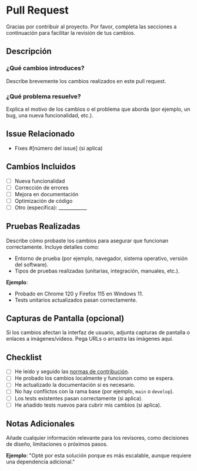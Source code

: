 # Pull Request

Gracias por contribuir al proyecto. Por favor, completa las secciones a continuación para facilitar la revisión de tus cambios.

## Descripción
### ¿Qué cambios introduces?
Describe brevemente los cambios realizados en este pull request.

### ¿Qué problema resuelve?
Explica el motivo de los cambios o el problema que aborda (por ejemplo, un bug, una nueva funcionalidad, etc.).

## Issue Relacionado
- Fixes #[número del issue] (si aplica)

## Cambios Incluidos
- [ ] Nueva funcionalidad
- [ ] Corrección de errores
- [ ] Mejora en documentación
- [ ] Optimización de código
- [ ] Otro (especifica): ____________

## Pruebas Realizadas
Describe cómo probaste los cambios para asegurar que funcionan correctamente. Incluye detalles como:
- Entorno de prueba (por ejemplo, navegador, sistema operativo, versión del software).
- Tipos de pruebas realizadas (unitarias, integración, manuales, etc.).

**Ejemplo**:
- Probado en Chrome 120 y Firefox 115 en Windows 11.
- Tests unitarios actualizados pasan correctamente.

## Capturas de Pantalla (opcional)
Si los cambios afectan la interfaz de usuario, adjunta capturas de pantalla o enlaces a imágenes/videos. Pega URLs o arrastra las imágenes aquí.

## Checklist
- [ ] He leído y seguido las [normas de contribución](URL_A_TUS_NORMAS).
- [ ] He probado los cambios localmente y funcionan como se espera.
- [ ] He actualizado la documentación si es necesario.
- [ ] No hay conflictos con la rama base (por ejemplo, `main` o `develop`).
- [ ] Los tests existentes pasan correctamente (si aplica).
- [ ] He añadido tests nuevos para cubrir mis cambios (si aplica).

## Notas Adicionales
Añade cualquier información relevante para los revisores, como decisiones de diseño, limitaciones o próximos pasos.

**Ejemplo**: "Opté por esta solución porque es más escalable, aunque requiere una dependencia adicional."